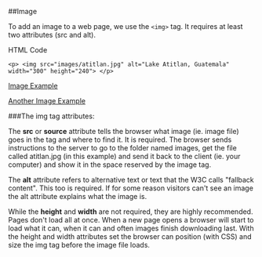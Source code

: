 ##Image

To add an image to a web page, we use the `<img>` tag. It requires at least two attributes (src and alt).

HTML Code
~~~
<p> <img src="images/atitlan.jpg" alt="Lake Atitlan, Guatemala" width="300" height="240"> </p>
~~~

<a href="archives/examples/example12.htm" target="_blank">Image Example</a>

<a href="archives/examples/myimage.htm" target="_blank">Another Image Example</a>

###The img tag attributes:

The **src** or **source** attribute tells the browser what image (ie. image file) goes in the tag and where to find it. It is required. The browser sends instructions to the server to go to the folder named images, get the file called atitlan.jpg (in this example) and send it back to the client (ie. your computer) and show it in the space reserved by the image tag.

The **alt** attribute refers to alternative text or text that the W3C calls "fallback content". This too is required. If for some reason visitors can't see an image the alt attribute explains what the image is.

While the **height** and **width** are not required, they are highly recommended. Pages don't load all at once. When a new page opens a browser will start to load what it can, when it can and often images finish downloading last. With the height and width attributes set the browser can position (with CSS) and size the img tag before the image file loads.